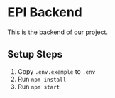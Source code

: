 # EPI Backend

This is the backend of our project.

## Setup Steps
1. Copy `.env.example` to `.env`
2. Run `npm install`
3. Run `npm start`
